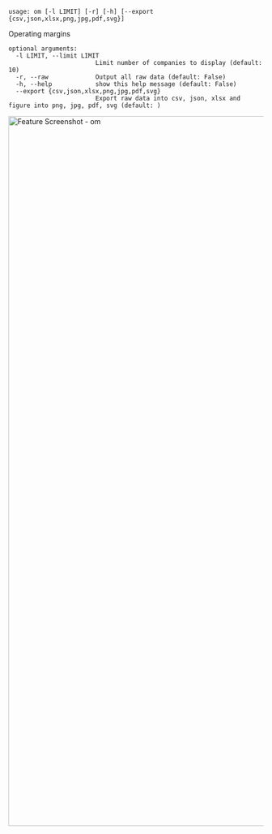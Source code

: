 ```
usage: om [-l LIMIT] [-r] [-h] [--export {csv,json,xlsx,png,jpg,pdf,svg}]
```

Operating margins

```
optional arguments:
  -l LIMIT, --limit LIMIT
                        Limit number of companies to display (default: 10)
  -r, --raw             Output all raw data (default: False)
  -h, --help            show this help message (default: False)
  --export {csv,json,xlsx,png,jpg,pdf,svg}
                        Export raw data into csv, json, xlsx and figure into png, jpg, pdf, svg (default: )
```

<img width="1400" alt="Feature Screenshot - om" src="https://user-images.githubusercontent.com/85772166/144787829-fa3418dd-1732-4be1-b299-b369372b8d82.png">

